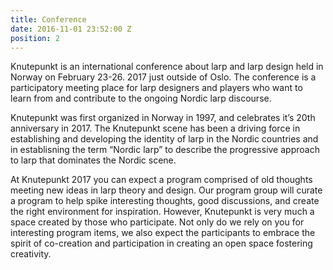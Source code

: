 ```yaml
---
title: Conference
date: 2016-11-01 23:52:00 Z
position: 2
---
```


Knutepunkt is an international conference about larp and larp design held in Norway on February 23-26. 2017 just outside of Oslo. The conference is a participatory meeting place for larp designers and players who want to learn from and contribute to the ongoing Nordic larp discourse.

Knutepunkt was first organized in Norway in 1997, and celebrates it’s 20th anniversary in 2017. The Knutepunkt scene has been a driving force in establishing and developing the identity of larp in the Nordic countries and in establisning the term “Nordic larp” to describe the progressive approach to larp that dominates the Nordic scene.

At Knutepunkt 2017 you can expect a program comprised of old thoughts meeting new ideas in larp theory and design. Our program group will curate a program to help spike interesting thoughts, good discussions, and create the right environment for inspiration. However, Knutepunkt is very much a space created by those who participate. Not only do we rely on you for interesting program items, we also expect the participants to embrace the spirit of co-creation and participation in creating an open space fostering creativity.

